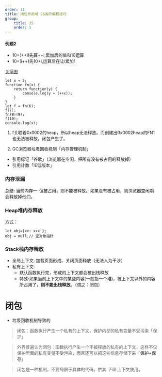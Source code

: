 ```yaml
---
order: 11
title: 闭包作用域 JS高阶编程技巧
group:
    title: JS
    order: 1
---
```


#### 例题2
* 10+(++i)先算++i,累加后的值和10运算
* 10+(i++)先10+i,运算后在让i累加1

[关系图](20201206/3.png)   

```
let x = 5;
function fn(x) {
    return function(y) {
        console.log(y + (++x));
    }
}
let f = fn(6);
f(7);
fn(8)(9);
f(10);
console.log(x);
```

1. f关联着0x0002的heap，所以heap无法释放。而创建出0x0002heap的FN1也无法被释放，闭包产生了。

1. GC浏览器垃圾回收机制「内存管理机制」
+ 引用标记「谷歌」（浏览器在空闲，把所有没有被占用的释放掉）
+ 引用计数「IE低版本」

### 内存泄漏
总结: 当前内存一-但被占用，则不能被释放。如果没有被占用，则浏览器空闲期会释放掉他们。

### Heap堆内存释放
方式：
```
let obj={xx: xxx'};
obj = null;// 空对象指针
```

### Stack栈内存释放
+ 全局上下文: 加载页面形成、关闭页面释放（无法人为干涉）
+ 私有上下文:
  + 默认函数执行完，形成的上下文都会被出栈释放
  + 特殊:如果当前上下文中的某些内容(一般指一个堆)，被上下文以外的内容所占用了，**则不能出栈释放**。（谓之：闭包）

# 闭包
* 垃圾回收机制导致的

>闭包：函数执行产生一个私有的上下文，保护内部的私有变量不受污染「保护」  

>外界普遍认为闭包：函数执行产生一个不被释放的私有的上下文，这样不仅保护里面的私有变量不受污染，而且还可以把这些信息存储下来「**保护+保存**」

>闭包是一种机制，不要局限于具体的代码，供其 _下级_ 上下文使用。


